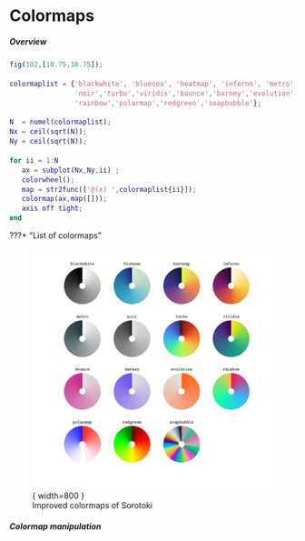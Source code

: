 # Colormaps

##### Overview
``` matlab
fig(102,[10.75,10.75]);

colormaplist = {'blackwhite', 'bluesea', 'heatmap', 'inferno', 'metro', ...
                'noir','turbo','viridis','bounce','barney','evolution', ...
                'rainbow','polarmap','redgreen','soapbubble'};

N  = numel(colormaplist);
Nx = ceil(sqrt(N));
Ny = ceil(sqrt(N));

for ii = 1:N
   ax = subplot(Nx,Ny,ii) ;
   colorwheel();
   map = str2func(['@(x) ',colormaplist{ii}]);
   colormap(ax,map([]));
   axis off tight;
end
```

???+ "List of colormaps"
    <figure markdown>
    ![Image title](./img/colormaps.png){ width=800 }
    <figcaption>Improved colormaps of Sorotoki</figcaption>
    </figure>

##### Colormap manipulation